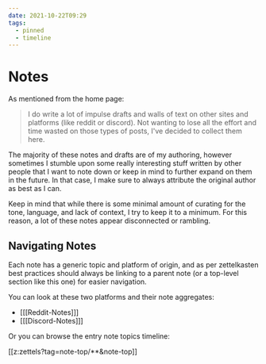```yaml
---
date: 2021-10-22T09:29
tags:
  - pinned
  - timeline
---
```


# Notes

As mentioned from the home page:

> I do write a lot of impulse drafts and walls of text on other sites and platforms
> (like reddit or discord). Not wanting to lose all the effort and time wasted on
> those types of posts, I've decided to collect them here.

The majority of these notes and drafts are of my authoring, however sometimes
I stumble upon some really interesting stuff written by other people that I want
to note down or keep in mind to further expand on them in the future. In that
case, I make sure to always attribute the original author as best as I can.

Keep in mind that while there is some minimal amount of curating for the
tone, language, and lack of context, I try to keep it to a minimum. For this
reason, a lot of these notes appear disconnected or rambling.

## Navigating Notes

Each note has a generic topic and platform of origin, and as per zettelkasten
best practices should always be linking to a parent note (or a top-level section
like this one) for easier navigation.

You can look at these two platforms and their note aggregates:

 * [[[Reddit-Notes]]]
 * [[[Discord-Notes]]]

Or you can browse the entry note topics timeline:

[[z:zettels?tag=note-top/**&note-top]]
